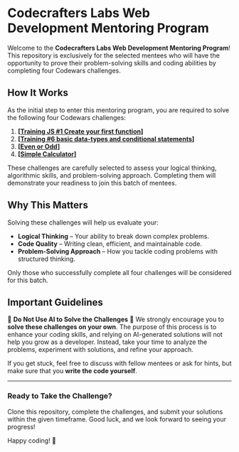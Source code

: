 # Codecrafters Labs Web Development Mentoring Program

Welcome to the **Codecrafters Labs Web Development Mentoring Program**! This repository is exclusively for the selected mentees who will have the opportunity to prove their problem-solving skills and coding abilities by completing four Codewars challenges.

## How It Works
As the initial step to enter this mentoring program, you are required to solve the following four Codewars challenges:

1. **[[Training JS #1 Create your first function](https://www.codewars.com/kata/571ec274b1c8d4a61c0000c8)]**
2. **[[Training #6 basic data-types and conditional statements](https://www.codewars.com/kata/571f832f07363d295d001ba8/javascript)]**
3. **[[Even or Odd](https://www.codewars.com/kata/53da3dbb4a5168369a0000fe)]**
4. **[[Simple Calculator](https://www.codewars.com/kata/57158fb92ad763bb180004e7/javascript)]**

These challenges are carefully selected to assess your logical thinking, algorithmic skills, and problem-solving approach. Completing them will demonstrate your readiness to join this batch of mentees.

## Why This Matters
Solving these challenges will help us evaluate your:
- **Logical Thinking** – Your ability to break down complex problems.
- **Code Quality** – Writing clean, efficient, and maintainable code.
- **Problem-Solving Approach** – How you tackle coding problems with structured thinking.

Only those who successfully complete all four challenges will be considered for this batch.

## Important Guidelines
🚨 **Do Not Use AI to Solve the Challenges** 🚨
We strongly encourage you to **solve these challenges on your own**. The purpose of this process is to enhance your coding skills, and relying on AI-generated solutions will not help you grow as a developer. Instead, take your time to analyze the problems, experiment with solutions, and refine your approach.

If you get stuck, feel free to discuss with fellow mentees or ask for hints, but make sure that you **write the code yourself**.

---
### Ready to Take the Challenge?
Clone this repository, complete the challenges, and submit your solutions within the given timeframe. Good luck, and we look forward to seeing your progress!

Happy coding! 🚀

